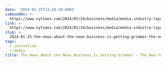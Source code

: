 ```yaml
---
date: '2024-01-25T13:28:20.000Z'
isBasedOn: >-
  https://www.nytimes.com/2024/01/24/business/media/media-industry-layoffs-decline.html
link: >-
  https://www.nytimes.com/2024/01/24/business/media/media-industry-layoffs-decline.html
slug: >-
  2024-01-25-the-news-about-the-news-business-is-getting-grimmer-the-new-york-times
tags:
  - journalism
  - media
title: The News About the News Business Is Getting Grimmer - The New York Times
---
```


